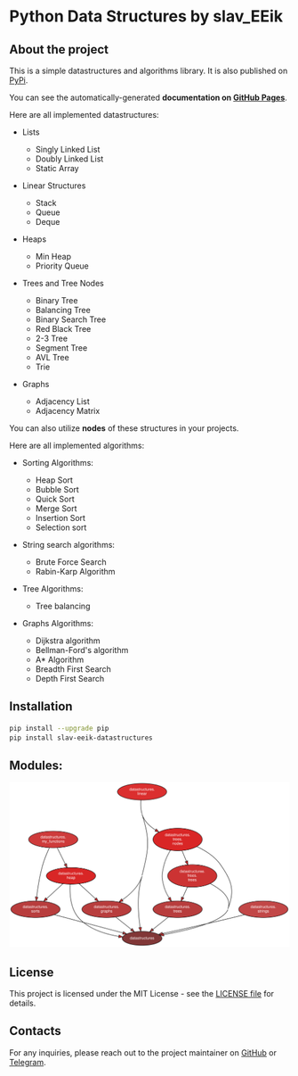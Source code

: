 Python Data Structures by slav_EEik
===================================

## About the project

This is a simple datastructures and algorithms library. It is also published on [PyPi](https://pypi.org/project/slav-eeik-datastructures/).

You can see the automatically-generated **documentation on [GitHub Pages](https://zhukovrost.github.io/datastructures/)**.

Here are all implemented datastructures:
- Lists
  - Singly Linked List
  - Doubly Linked List
  - Static Array

- Linear Structures
  - Stack
  - Queue
  - Deque

- Heaps
  - Min Heap
  - Priority Queue

- Trees and Tree Nodes
  - Binary Tree
  - Balancing Tree
  - Binary Search Tree
  - Red Black Tree
  - 2-3 Tree
  - Segment Tree 
  - AVL Tree
  - Trie

- Graphs
  - Adjacency List
  - Adjacency Matrix

You can also utilize **nodes** of these structures in your projects.

Here are all implemented algorithms:

- Sorting Algorithms:
    - Heap Sort
    - Bubble Sort
    - Quick Sort
    - Merge Sort
    - Insertion Sort
    - Selection sort
 
- String search algorithms:
  - Brute Force Search
  - Rabin-Karp Algorithm
  
- Tree Algorithms:
  - Tree balancing

- Graphs Algorithms:
  - Dijkstra algorithm
  - Bellman-Ford's algorithm
  - A* Algorithm
  - Breadth First Search
  - Depth First Search

## Installation

```sh
pip install --upgrade pip
pip install slav-eeik-datastructures
```

## Modules:

![Project Structure](https://github.com/zhukovrost/datastructures/blob/master/datastructures.svg)

## License
This project is licensed under the MIT License - see the [LICENSE file](https://github.com/zhukovrost/datastructures/blob/master/LICENSE) for details.

## Contacts
For any inquiries, please reach out to the project maintainer on [GitHub](https://github.com/zhukovrost) or [Telegram](https://t.me/slav_EEik).
